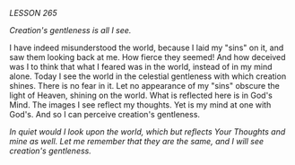 *LESSON 265*

*Creation's gentleness is all I see.*

I have indeed misunderstood the world, because I laid my "sins" on it, and saw them looking back at me. How fierce they seemed! And how deceived was I to think that what I feared was in the world, instead of in my mind alone. Today I see the world in the celestial gentleness with which creation shines. There is no fear in it. Let no appearance of my "sins" obscure the light of Heaven, shining on the world. What is reflected here is in God's Mind. The images I see reflect my thoughts. Yet is my mind at one with God's. And so I can perceive creation's gentleness.

_In quiet would I look upon the world, which but reflects Your Thoughts and mine as well. Let me remember that they are the same, and I will see creation's gentleness._
